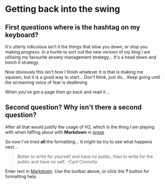 # Getting back into the swing

## First questions where is the hashtag on my keyboard?
It's utterly ridiculous isn't it the things that slow you down, or stop you making progress. In a hurtle to sort out the new version of my blog I am utilising my favourite anxiety management strategy...  It's a head down and botch it strategy.

Now obviously this isn't how I finish whatever it is that is making me squeam, but it is a good way to start...  Don't think, just do...  Keep going until the screaming voice of fear is deafening.

When you've got a page then go back and read it...

## Second question? Why isn't there a second question? 
After all that would justify the usage of H2, which is the thing I am playing with when faffing about with ****Markdown**** in [prose](prose.io "Link to Prose site for writing blog posts.") 

So now I've tried __all__ the formatting... It might be try to see what happens next...

> Better to write for yourself and have no public, than to write for the public and have no self.
-Cyril Connolly








Enter text in [Markdown](http://daringfireball.net/projects/markdown/). Use the toolbar above, or click the **?** button for formatting help.
